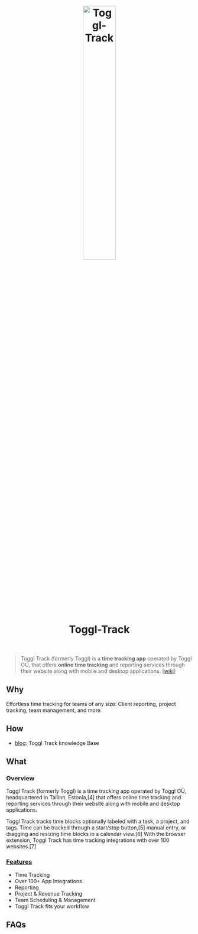<h1 align="center">
<br>
	<a href="https://www.wikiwand.com/en/Toggl_Track">
  <img src="https://i.imgur.com/p7ZR8dq.png" alt="Toggl-Track" width=42%">
  </a>
  <br><br>
Toggl-Track
  <br><br>
</h1>

> Toggl Track (formerly Toggl) is a **time tracking app** operated by Toggl OÜ, that offers **online time tracking** and reporting services through their website along with mobile and desktop applications. [[wiki](https://www.wikiwand.com/en/Toggl_Track)]

## Why 

Effortless time tracking for teams of any size: Client reporting, project tracking, team management, and more



## How

* [blog](https://support.toggl.com/en/): Toggl Track knowledge Base

## What 

### Overview

Toggl Track (formerly Toggl) is a time tracking app operated by Toggl OÜ, headquartered in Tallinn, Estonia,[4] that offers online time tracking and reporting services through their website along with mobile and desktop applications.

Toggl Track tracks time blocks optionally labeled with a task, a project, and tags. Time can be tracked through a start/stop button,[5] manual entry, or dragging and resizing time blocks in a calendar view.[6] With the browser extension, Toggl Track has time tracking integrations with over 100 websites.[7]

### [Features](https://toggl.com/track/features/)

* Time Tracking
* Over 100+ App Integrations
* Reporting
* Project & Revenue Tracking
* Team Scheduling & Management
* Toggl Track fits your workflow




## FAQs


